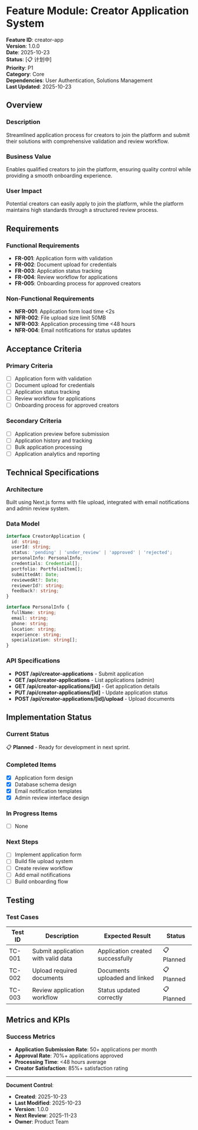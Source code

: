 # Feature Module: Creator Application System

**Feature ID**: creator-app  
**Version**: 1.0.0  
**Date**: 2025-10-23  
**Status**: [📋 计划中]  
**Priority**: P1  
**Category**: Core  
**Dependencies**: User Authentication, Solutions Management  
**Last Updated**: 2025-10-23

## Overview

### Description
Streamlined application process for creators to join the platform and submit their solutions with comprehensive validation and review workflow.

### Business Value
Enables qualified creators to join the platform, ensuring quality control while providing a smooth onboarding experience.

### User Impact
Potential creators can easily apply to join the platform, while the platform maintains high standards through a structured review process.

## Requirements

### Functional Requirements
- **FR-001**: Application form with validation
- **FR-002**: Document upload for credentials
- **FR-003**: Application status tracking
- **FR-004**: Review workflow for applications
- **FR-005**: Onboarding process for approved creators

### Non-Functional Requirements
- **NFR-001**: Application form load time <2s
- **NFR-002**: File upload size limit 50MB
- **NFR-003**: Application processing time <48 hours
- **NFR-004**: Email notifications for status updates

## Acceptance Criteria

### Primary Criteria
- [ ] Application form with validation
- [ ] Document upload for credentials
- [ ] Application status tracking
- [ ] Review workflow for applications
- [ ] Onboarding process for approved creators

### Secondary Criteria
- [ ] Application preview before submission
- [ ] Application history and tracking
- [ ] Bulk application processing
- [ ] Application analytics and reporting

## Technical Specifications

### Architecture
Built using Next.js forms with file upload, integrated with email notifications and admin review system.

### Data Model
```typescript
interface CreatorApplication {
  id: string;
  userId: string;
  status: 'pending' | 'under_review' | 'approved' | 'rejected';
  personalInfo: PersonalInfo;
  credentials: Credential[];
  portfolio: PortfolioItem[];
  submittedAt: Date;
  reviewedAt?: Date;
  reviewerId?: string;
  feedback?: string;
}

interface PersonalInfo {
  fullName: string;
  email: string;
  phone: string;
  location: string;
  experience: string;
  specialization: string[];
}
```

### API Specifications
- **POST /api/creator-applications** - Submit application
- **GET /api/creator-applications** - List applications (admin)
- **GET /api/creator-applications/[id]** - Get application details
- **PUT /api/creator-applications/[id]** - Update application status
- **POST /api/creator-applications/[id]/upload** - Upload documents

## Implementation Status

### Current Status
📋 **Planned** - Ready for development in next sprint.

### Completed Items
- [x] Application form design
- [x] Database schema design
- [x] Email notification templates
- [x] Admin review interface design

### In Progress Items
- [ ] None

### Next Steps
- [ ] Implement application form
- [ ] Build file upload system
- [ ] Create review workflow
- [ ] Add email notifications
- [ ] Build onboarding flow

## Testing

### Test Cases
| Test ID | Description | Expected Result | Status |
|---------|-------------|-----------------|--------|
| TC-001 | Submit application with valid data | Application created successfully | 📋 Planned |
| TC-002 | Upload required documents | Documents uploaded and linked | 📋 Planned |
| TC-003 | Review application workflow | Status updated correctly | 📋 Planned |

## Metrics and KPIs

### Success Metrics
- **Application Submission Rate**: 50+ applications per month
- **Approval Rate**: 70%+ applications approved
- **Processing Time**: <48 hours average
- **Creator Satisfaction**: 85%+ satisfaction rating

---

**Document Control**:
- **Created**: 2025-10-23
- **Last Modified**: 2025-10-23
- **Version**: 1.0.0
- **Next Review**: 2025-11-23
- **Owner**: Product Team
